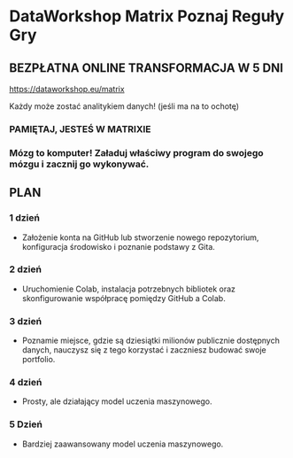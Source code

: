 # DataWorkshop Matrix Poznaj Reguły Gry
## BEZPŁATNA ONLINE TRANSFORMACJA W 5 DNI

https://dataworkshop.eu/matrix

Każdy może zostać analitykiem danych! (jeśli ma na to ochotę)


### PAMIĘTAJ, JESTEŚ W MATRIXIE
### Mózg to komputer! Załaduj właściwy program do swojego mózgu i zacznij go wykonywać.

## PLAN

### 1 dzień
- Założenie konta na GitHub lub stworzenie nowego repozytorium, konfiguracja środowisko i poznanie podstawy z Gita.

### 2 dzień
- Uruchomienie Colab, instalacja potrzebnych bibliotek oraz skonfigurowanie współpracę pomiędzy GitHub a Colab.

### 3 dzień
- Poznamie miejsce, gdzie są dziesiątki milionów publicznie dostępnych danych, nauczysz się z tego korzystać i zaczniesz budować swoje portfolio.

### 4 dzień
- Prosty, ale działający model uczenia maszynowego.

### 5 Dzień
- Bardziej zaawansowany model uczenia maszynowego.
